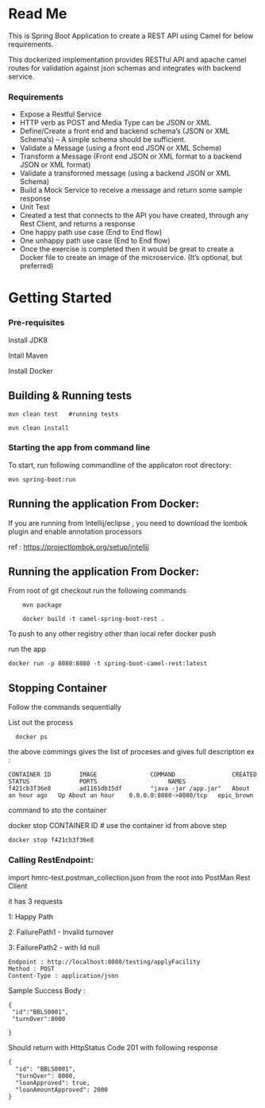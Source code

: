# Read Me 

This is Spring Boot Application to create a REST API using Camel for below requirements. 

This dockerized implementation provides RESTful API and apache camel routes for validation against json schemas and integrates with backend service.

### Requirements

*	Expose a Restful Service
*	HTTP verb as POST and Media Type can be JSON or XML
*	Define/Create a front end and backend schema’s (JSON or XML Schema’s) – A simple schema should be sufficient.
*	Validate a Message (using a front end JSON or XML Schema)
*	Transform a Message (Front end JSON or XML format to a backend JSON or XML format)
*	Validate a transformed message (using a backend JSON or XML Schema)
*	Build a Mock Service to receive a message and return some sample response
*	Unit Test
*	Created a test that connects to the API you have created, through any Rest Client, and returns a response
*	One happy path use case (End to End flow)
*	One unhappy path use case (End to End flow)
*	Once the exercise is completed then it would be great to create a Docker file to create an image of the microservice. (It’s optional, but preferred)



# Getting Started

### Pre-requisites

  Install JDK8

  Intall Maven

  Install Docker


## Building & Running  tests
    mvn clean test   #running tests

    mvn clean install 

### Starting the app from command line

To start, run following commandline of the applicaton root directory:

    mvn spring-boot:run

## Running the application From Docker:

 If you are running from Intellij/eclipse ,  you need to download the lombok plugin and enable  annotation processors

 ref : https://projectlombok.org/setup/intellij

## Running the application From Docker:

From root of git checkout run the following commands 
        
        mvn package

        docker build -t camel-spring-boot-rest .

To push to any other registry other than local refer docker push

run the app

    docker run -p 8080:8080 -t spring-boot-camel-rest:latest

## Stopping Container

Follow the commands sequentially

List out the process

      docker ps

  the above commings gives the list of proceses and gives full description
ex :

    CONTAINER ID        IMAGE               COMMAND                CREATED             STATUS              PORTS                    NAMES
    f421cb3f36e8        ad1161db15df        "java -jar /app.jar"   About an hour ago   Up About an hour    0.0.0.0:8080->8080/tcp   epic_brown


command to sto the container

   docker stop  CONTAINER ID      # use the container id from above step
    
    docker stop f421cb3f36e8



### Calling RestEndpoint:


import  hmrc-test.postman_collection.json from the root into PostMan Rest Client

 it has 3 requests
 
 1: Happy Path
 
 2: FailurePath1 - Invalid turnover
 
 3: FailurePath2 - with Id null
 

    Endpoint : http://localhost:8080/testing/applyFacility
    Method : POST
    Content-Type : application/json

   
   Sample Success Body :
    
    {
     "id":"BBLS0001",
     "turnOver":8000

    }
    
  Should return with HttpStatus Code 201 with following response
  
    {
      "id": "BBLS0001",
      "turnOver": 8000,
      "loanApproved": true,
      "loanAmountApproved": 2000
    }
  
    